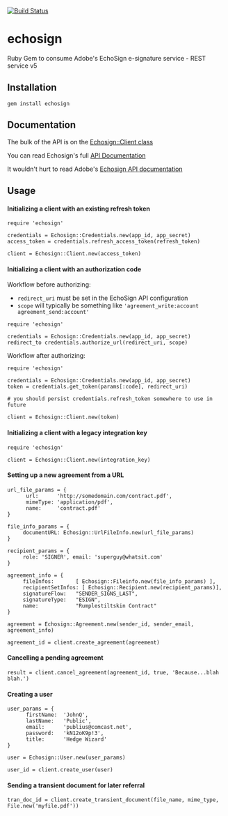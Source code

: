 [![Build Status](https://travis-ci.org/joelbarker2011/echosign.svg?branch=master)](https://travis-ci.org/joelbarker2011/echosign)

echosign
===========

Ruby Gem to consume Adobe's EchoSign e-signature service - REST service v5

## Installation

```
gem install echosign
```

## Documentation

The bulk of the API is on the [Echosign::Client class](http://rdoc.info/github/joelbarker2011/echosign/frames/Echosign/Client)

You can read Echosign's full [API Documentation](http://rdoc.info/github/joelbarker2011/echosign/frames)

It wouldn't hurt to read Adobe's [Echosign API documentation](https://secure.echosign.com/public/docs/restapi/v5)

## Usage

#### Initializing a client with an existing refresh token

```
require 'echosign'

credentials = Echosign::Credentials.new(app_id, app_secret)
access_token = credentials.refresh_access_token(refresh_token)

client = Echosign::Client.new(access_token)
```

#### Initializing a client with an authorization code

Workflow before authorizing:
- `redirect_uri` must be set in the EchoSign API configuration
- `scope` will typically be something like `'agreement_write:account agreement_send:account'`

```
require 'echosign'

credentials = Echosign::Credentials.new(app_id, app_secret)
redirect_to credentials.authorize_url(redirect_uri, scope)
```

Workflow after authorizing:
```
require 'echosign'

credentials = Echosign::Credentials.new(app_id, app_secret)
token = credentials.get_token(params[:code], redirect_uri)

# you should persist credentials.refresh_token somewhere to use in future

client = Echosign::Client.new(token)
```

#### Initializing a client with a legacy integration key

```
require 'echosign'

client = Echosign::Client.new(integration_key)
```

#### Setting up a new agreement from a URL 

```
url_file_params = {
      url:      'http://somedomain.com/contract.pdf',
      mimeType: 'application/pdf',
      name:     'contract.pdf'
}

file_info_params = {
     documentURL: Echosign::UrlFileInfo.new(url_file_params) 
}

recipient_params = {
     role: 'SIGNER', email: 'superguy@whatsit.com'
}

agreement_info = {
     fileInfos:       [ Echosign::Fileinfo.new(file_info_params) ],
     recipientSetInfos: [ Echosign::Recipient.new(recipient_params)],
     signatureFlow:   "SENDER_SIGNS_LAST",
     signatureType:   "ESIGN",
     name:            "Rumplestiltskin Contract"
}

agreement = Echosign::Agreement.new(sender_id, sender_email, agreement_info) 

agreement_id = client.create_agreement(agreement)
```

#### Cancelling a pending agreement
```
result = client.cancel_agreement(agreement_id, true, 'Because...blah blah.')
```

#### Creating a user
```
user_params = {
      firstName:  'JohnQ',
      lastName:   'Public',
      email:      'publius@comcast.net',
      password:   'kN12oK9p!3',
      title:      'Hedge Wizard'
}

user = Echosign::User.new(user_params)

user_id = client.create_user(user)
```

#### Sending a transient document for later referral
```
tran_doc_id = client.create_transient_document(file_name, mime_type, File.new('myfile.pdf'))
```

